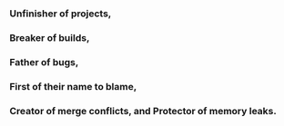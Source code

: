 ### Unfinisher of projects,
### Breaker of builds,
### Father of bugs,
### First of their name to blame,
###  Creator of merge conflicts, and Protector of memory leaks.

